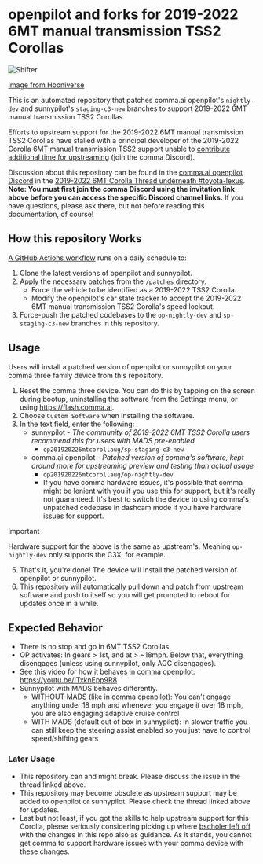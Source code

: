 # openpilot and forks for 2019-2022 6MT manual transmission TSS2 Corollas

![Shifter](https://github.com/user-attachments/assets/a7f471e8-0e70-4f9c-aac2-6d69815745ab)

[Image from Hooniverse](https://www.hooniverse.com/2020-toyota-corolla-is-all-about-savethemanuals-but-will-you-buy-it/)

This is an automated repository that patches comma.ai openpilot's `nightly-dev` and sunnypilot's `staging-c3-new` branches to support 2019-2022 6MT manual transmission TSS2 Corollas.

Efforts to upstream support for the 2019-2022 6MT manual transmission TSS2 Corollas have stalled with a principal developer of the 2019-2022 Corolla 6MT manual transmission TSS2 support unable to [contribute additional time for upstreaming](https://discord.com/channels/469524606043160576/1391211035796439163/1391232320790331472) (join the comma Discord).

Discussion about this repository can be found in the [comma.ai openpilot Discord](https://discord.comma.ai) in the [2019-2022 6MT Corolla Thread underneath #toyota-lexus](https://discord.com/channels/469524606043160576/1391211035796439163). **Note: You must first join the comma Discord using the invitation link above before you can access the specific Discord channel links.** If you have questions, please ask there, but not before reading this documentation, of course!

## How this repository Works

[A GitHub Actions workflow](https://github.com/op201920226mtcorollaug/openpilot/actions) runs on a daily schedule to:

1.  Clone the latest versions of openpilot and sunnypilot.
2.  Apply the necessary patches from the `/patches` directory.
    * Force the vehicle to be identified as a 2019-2022 TSS2 Corolla.
    * Modify the openpilot's car state tracker to accept the 2019-2022 6MT manual transmission TSS2 Corolla's speed lockout.
3.  Force-push the patched codebases to the `op-nightly-dev` and `sp-staging-c3-new` branches in this repository.

## Usage

Users will install a patched version of openpilot or sunnypilot on your comma three family device from this repository.

1. Reset the comma three device. You can do this by tapping on the screen during bootup, uninstalling the software from the Settings menu, or using https://flash.comma.ai.
2. Choose `Custom Software` when installing the software.
3. In the text field, enter the following:
   * sunnypilot - _The community of 2019-2022 6MT TSS2 Corolla users recommend this for users with MADS pre-enabled_
     * `op201920226mtcorollaug/sp-staging-c3-new`
   * comma.ai openpilot - _Patched version of comma's software, kept around more for upstreaming preview and testing than actual usage_
     * `op201920226mtcorollaug/op-nightly-dev`
     * If you have comma hardware issues, it's possible that comma might be lenient with you if you use this for support, but it's really not guaranteed. It's best to switch the device to using comma's unpatched codebase in dashcam mode if you have hardware issues for support.
> [!IMPORTANT]  
> Hardware support for the above is the same as upstream's. Meaning `op-nightly-dev` only supports the C3X, for example.
5. That's it, you're done! The device will install the patched version of openpilot or sunnypilot.
6. This repository will automatically pull down and patch from upstream software and push to itself so you will get prompted to reboot for updates once in a while.

## Expected Behavior

* There is no stop and go in 6MT TSS2 Corollas.
* OP activates: In gears > 1st, and at > ~18mph. Below that, everything disengages (unless using sunnypilot, only ACC disengages).
* See this video for how it behaves in comma openpilot: https://youtu.be/ITxknEpp9R8
* Sunnypilot with MADS behaves differently.
  * WITHOUT MADS (like in comma openpilot): You can’t engage anything under 18 mph and whenever you engage it over 18 mph, you are also engaging adaptive cruise control
  * WITH MADS (default out of box in sunnypilot): In slower traffic you can still keep the steering assist enabled so you just have to control speed/shifting gears

### Later Usage

* This repository can and might break. Please discuss the issue in the thread linked above.
* This repository may become obsolete as upstream support may be added to openpilot or sunnypilot. Please check the thread linked above for updates.
* Last but not least, if you got the skills to help upstream support for this Corolla, please seriously considering picking up where [bscholer left off](https://github.com/commaai/openpilot/pull/26872) with the changes in this repo also as guidance. As it stands, you cannot get comma to support hardware issues with your comma device with these changes.
